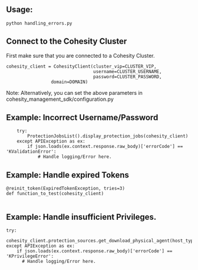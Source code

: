 ## Usage: 
```
python handling_errors.py
```

## Connect to the Cohesity Cluster
First make sure that you are connected to a Cohesity Cluster.
```
cohesity_client = CohesityClient(cluster_vip=CLUSTER_VIP,
                                 username=CLUSTER_USERNAME, 
                                 password=CLUSTER_PASSWORD,
				 domain=DOMAIN)
```
Note: Alternatively, you can set the above parameters in cohesity_management_sdk/configuration.py

## Example: Incorrect Username/Password
``` 
    try:
        ProtectionJobsList().display_protection_jobs(cohesity_client)
    except APIException as ex:
        if json.loads(ex.context.response.raw_body)['errorCode'] == 'KValidationError':
            # Handle logging/Error here.
```

## Example: Handle expired Tokens
```
@reinit_token(ExpiredTokenException, tries=3)
def function_to_test(cohesity_client)
    
```

## Example: Handle insufficient Privileges.
```
try:
    cohesity_client.protection_sources.get_download_physical_agent(host_type='kLinux')
except APIException as ex:
    if json.loads(ex.context.response.raw_body)['errorCode'] == 'KPrivilegeError':
      # Handle logging/Error here.
```
